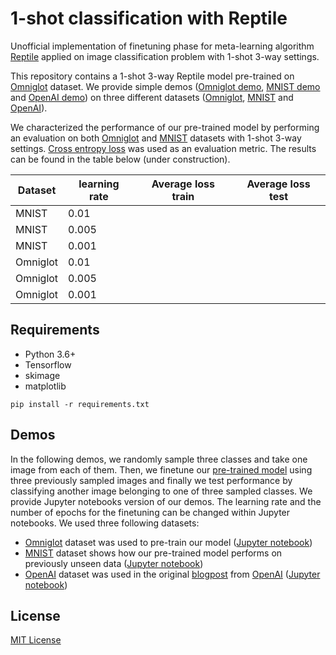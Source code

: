# 1-shot classification with Reptile

Unofficial implementation of finetuning phase for meta-learning algorithm [Reptile](https://arxiv.org/abs/1803.02999) applied on image classification problem with 1-shot 3-way settings.

This repository contains a 1-shot 3-way Reptile model pre-trained on [Omniglot](https://github.com/brendenlake/omniglot) dataset.
We provide simple demos ([Omniglot demo](https://github.com/Bisonai/1-shot-classification-with-Reptile/blob/master/demo_omniglot.ipynb), [MNIST demo](https://github.com/Bisonai/1-shot-classification-with-Reptile/blob/master/demo_mnist.ipynb) and [OpenAI demo](https://github.com/Bisonai/1-shot-classification-with-Reptile/blob/master/demo_openai.ipynb)) on three different datasets ([Omniglot](https://github.com/brendenlake/omniglot), [MNIST](http://yann.lecun.com/exdb/mnist/) and [OpenAI](https://github.com/Bisonai/1-shot-classification-with-Reptile/tree/master/data_examples/openai)).

We characterized the performance of our pre-trained model by performing an evaluation on both [Omniglot](https://github.com/brendenlake/omniglot) and [MNIST](http://yann.lecun.com/exdb/mnist/) datasets with 1-shot 3-way settings.
[Cross entropy loss](https://www.tensorflow.org/api_docs/python/tf/nn/sparse_softmax_cross_entropy_with_logits) was used as an evaluation metric.
The results can be found in the table below (under construction).

 | Dataset  | learning rate | Average loss train | Average loss test |
 | -------  | ------------- | ------------------ | ----------------- |
 | MNIST    | 0.01          |                    |                   |
 | MNIST    | 0.005         |                    |                   |
 | MNIST    | 0.001         |                    |                   |
 | Omniglot | 0.01          |                    |                   |
 | Omniglot | 0.005         |                    |                   |
 | Omniglot | 0.001         |                    |                   |

## Requirements

 * Python 3.6+
 * Tensorflow
 * skimage
 * matplotlib

 ```shell
 pip install -r requirements.txt
 ```

## Demos

In the following demos, we randomly sample three classes and take one image from each of them.
Then, we finetune our [pre-trained model](https://github.com/Bisonai/1-shot-classification-with-Reptile/tree/master/pretrained_models/bisonai/1shot_3way_bisonai_ckpt_o15t) using three previously sampled images and finally we test performance by classifying another image belonging to one of three sampled classes.
We provide Jupyter notebooks version of our demos.
The learning rate and the number of epochs for the finetuning can be changed within Jupyter notebooks.
We used three following datasets:

 - [Omniglot](https://github.com/brendenlake/omniglot) dataset was used to pre-train our model ([Jupyter notebook](https://github.com/Bisonai/1-shot-classification-with-Reptile/blob/master/demo_omniglot.ipynb))
 - [MNIST](http://yann.lecun.com/exdb/mnist/) dataset shows how our pre-trained model performs on previously unseen data ([Jupyter notebook](https://github.com/Bisonai/1-shot-classification-with-Reptile/blob/master/demo_mnist.ipynb))
 - [OpenAI](https://github.com/Bisonai/1-shot-classification-with-Reptile/tree/master/data_examples/openai) dataset was used in the original [blogpost](https://openai.com/blog/reptile/) from [OpenAI](https://openai.com) ([Jupyter notebook](https://github.com/Bisonai/1-shot-classification-with-Reptile/blob/master/demo_openai.ipynb))

## License

[MIT License](https://github.com/Bisonai/1-shot-classification-with-Reptile/blob/master/LICENSE)
